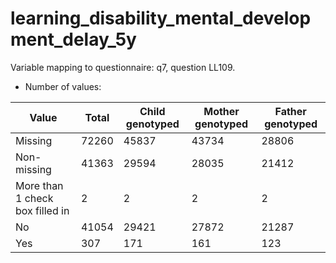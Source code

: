 # learning_disability_mental_development_delay_5y
Variable mapping to questionnaire: q7, question LL109.
- Number of values:

| Value | Total | Child genotyped | Mother genotyped | Father genotyped |
| ----- | ----- | --------------- | ---------------- | ---------------- |
| Missing | 72260 | 45837 | 43734 | 28806 |
| Non-missing | 41363 | 29594 | 28035 | 21412 |
| More than 1 check box filled in | 2 | 2 | 2 |2 |
| No | 41054 | 29421 | 27872 |21287 |
| Yes | 307 | 171 | 161 |123 |



